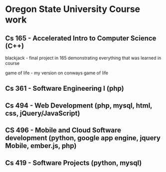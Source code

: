 # Oregon State University Course work

## Cs 165 - Accelerated Intro to Computer Science (C++) 

blackjack - final project in 165 demonstrating everything that was learned in course

game of life - my version on conways game of life

## Cs 361 - Software Engineering I (php) 

## Cs 494 - Web Development (php, mysql, html, css, jQuery/JavaScript)

## CS 496 - Mobile and Cloud Software development (python, google app engine, jquery Mobile, ember.js, php) 

## Cs 419 - Software Projects (python, mysql) 


